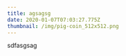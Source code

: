 ```yaml
---
title: agsagsg
date: 2020-01-07T07:03:27.775Z
thumbnail: /img/pig-coin_512x512.png
---
```

sdfasgsag
